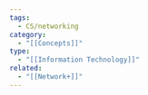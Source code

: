 ```yaml
---
tags:
  - CS/networking
category:
  - "[[Concepts]]"
type:
  - "[[Information Technology]]"
related:
  - "[[Network+]]"
---
```

